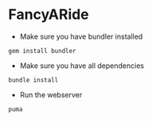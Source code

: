 FancyARide
==========

* Make sure you have bundler installed

`gem install bundler`

* Make sure you have all dependencies

`bundle install`

* Run the webserver

`puma`
